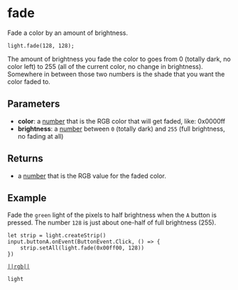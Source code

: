 # fade

Fade a color by an amount of brightness.

```sig
light.fade(128, 128);
```

The amount of brightness you fade the color to goes from 0 (totally dark, no color left) to 255
(all of the current color, no change in brightness). Somewhere in between those two numbers is
the shade that you want the color faded to.

## Parameters

* **color**: a [number](/types/number) that is the RGB color that will get faded, like: 0x0000ff
* **brightness**: a [number](/types/number) between `0` (totally dark) and `255` (full brightness, no fading at all)

## Returns

* a [number](/types/number) that is the RGB value for the faded color.

## Example

Fade the `green` light of the pixels to half brightness when the `A` button is pressed.
The number `128` is just about one-half of full brightness (255).

```blocks
let strip = light.createStrip()
input.buttonA.onEvent(ButtonEvent.Click, () => {
    strip.setAll(light.fade(0x00ff00, 128))
})
```

[``||rgb||``](/reference/light/rgb)

```package
light
```


